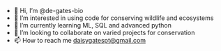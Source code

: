 - 👋 Hi, I’m @de-gates-bio
- 👀 I’m interested in using code for conserving wildlife and ecosystems 
- 🌱 I’m currently learning ML, SQL and advanced python
- 💞️ I’m looking to collaborate on varied projects for conservation
- 📫 How to reach me daisygatespt@gmail.com

<!---
de-gates-bio/de-gates-bio is a ✨ special ✨ repository because its `README.md` (this file) appears on your GitHub profile.
You can click the Preview link to take a look at your changes.
--->
